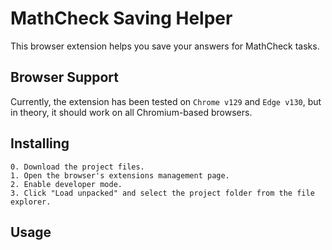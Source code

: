 # MathCheck Saving Helper

This browser extension helps you save your answers for MathCheck tasks.

## Browser Support

Currently, the extension has been tested on `Chrome v129` and `Edge v130`, but in theory, it should work on all Chromium-based browsers.

## Installing

    0. Download the project files.
    1. Open the browser's extensions management page.
    2. Enable developer mode.
    3. Click "Load unpacked" and select the project folder from the file explorer.

## Usage
